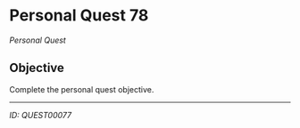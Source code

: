 # Personal Quest 78

*Personal Quest*

## Objective
Complete the personal quest objective.

---
*ID: QUEST00077*